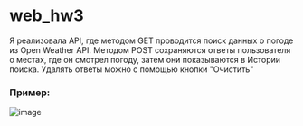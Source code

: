 # web_hw3
Я реализовала API, где методом GET проводится поиск данных о погоде из Open Weather API. Методом POST сохраняются ответы пользователя о местах, где он смотрел погоду, затем они показываются в Истории поиска. Удалять ответы можно с помощью кнопки "Очистить"

### **Пример:**


![image](https://github.com/nas1510/web_hw3/assets/67110946/ec854c3c-68bd-4473-a694-b19b359604cb)


